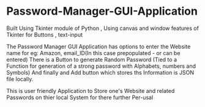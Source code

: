 # Password-Manager-GUI-Application
Built Using Tkinter module of Python , Using canvas and window features of Tkinter for Buttons , text-input 

The Password Manager  GUI Application has options to enter the Website name for eg: Amazon, email_ID(In this case prepopulated - or can be entered)
There is a Button to generate Random Password (Tied to a Function for generation of a strong password with Alphabets, numbers and Symbols)
And finally and Add button which stores ths Information is JSON file locally.

This is user friendly Application to Store one's Website and related Passwords on thier local System for there further Per-usal
